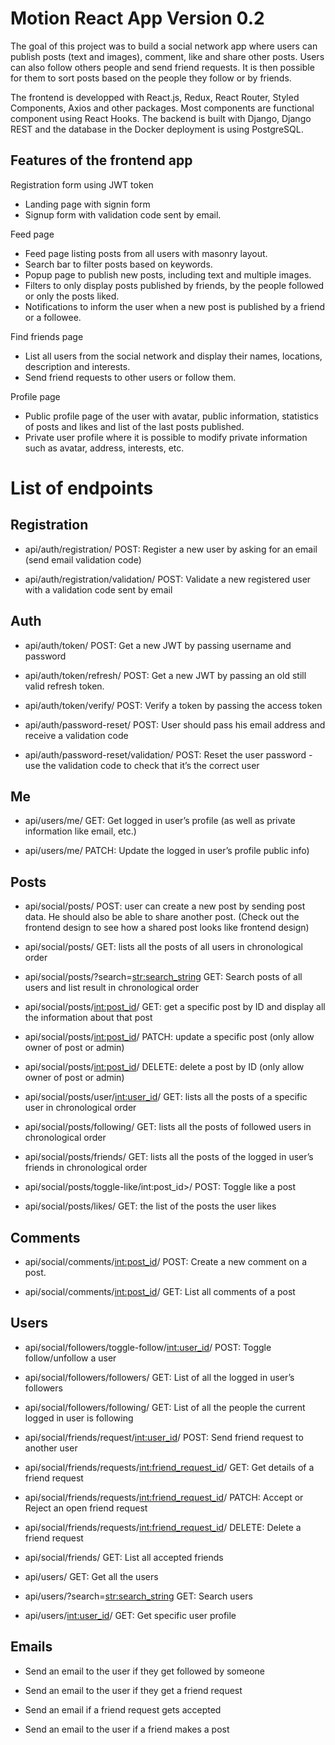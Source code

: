 # Motion React App Version 0.2

The goal of this project was to build a social network app where users can publish posts (text and images), comment, like and share other posts.
Users can also follow others people and send friend requests. It is then possible for them to sort posts based on the people they follow or by friends.

The frontend is developped with React.js, Redux, React Router, Styled Components, Axios and other packages. Most components are functional component using React Hooks.
The backend is built with Django, Django REST and the database in the Docker deployment is using PostgreSQL.

## Features of the frontend app

Registration form using JWT token

-   Landing page with signin form
-   Signup form with validation code sent by email.

Feed page

-   Feed page listing posts from all users with masonry layout.
-   Search bar to filter posts based on keywords.
-   Popup page to publish new posts, including text and multiple images.
-   Filters to only display posts published by friends, by the people followed or only the posts liked.
-   Notifications to inform the user when a new post is published by a friend or a followee.

Find friends page

-   List all users from the social network and display their names, locations, description and interests.
-   Send friend requests to other users or follow them.

Profile page

-   Public profile page of the user with avatar, public information, statistics of posts and likes and list of the last posts published.
-   Private user profile where it is possible to modify private information such as avatar, address, interests, etc.

# List of endpoints

## Registration

-   api/auth/registration/ POST: Register a new user by asking for an email (send email validation code)

-   api/auth/registration/validation/ POST: Validate a new registered user with a validation code sent by email

## Auth

-   api/auth/token/ POST: Get a new JWT by passing username and password

-   api/auth/token/refresh/ POST: Get a new JWT by passing an old still valid refresh token.

-   api/auth/token/verify/ POST: Verify a token by passing the access token

-   api/auth/password-reset/ POST: User should pass his email address and receive a validation code

-   api/auth/password-reset/validation/ POST: Reset the user password - use the validation code to check that it’s the correct user

## Me

-   api/users/me/ GET: Get logged in user’s profile (as well as private information like email, etc.)

-   api/users/me/ PATCH: Update the logged in user’s profile public info)

## Posts

-   api/social/posts/ POST: user can create a new post by sending post data. He should also be able to share another post. (Check out the frontend design to see how a shared post looks like frontend design)

-   api/social/posts/ GET: lists all the posts of all users in chronological order

-   api/social/posts/?search=<str:search_string> GET: Search posts of all users and list result in chronological order

-   api/social/posts/<int:post_id>/ GET: get a specific post by ID and display all the information about that post

-   api/social/posts/<int:post_id>/ PATCH: update a specific post (only allow owner of post or admin)

-   api/social/posts/<int:post_id>/ DELETE: delete a post by ID (only allow owner of post or admin)

-   api/social/posts/user/<int:user_id>/ GET: lists all the posts of a specific user in chronological order

-   api/social/posts/following/ GET: lists all the posts of followed users in chronological order

-   api/social/posts/friends/ GET: lists all the posts of the logged in user’s friends in chronological order

-   api/social/posts/toggle-like/int:post_id>/ POST: Toggle like a post

-   api/social/posts/likes/ GET: the list of the posts the user likes

## Comments

-   api/social/comments/<int:post_id>/ POST: Create a new comment on a post.

-   api/social/comments/<int:post_id>/ GET: List all comments of a post

## Users

-   api/social/followers/toggle-follow/<int:user_id>/ POST: Toggle follow/unfollow a user

-   api/social/followers/followers/ GET: List of all the logged in user’s followers

-   api/social/followers/following/ GET: List of all the people the current logged in user is following

-   api/social/friends/request/<int:user_id>/ POST: Send friend request to another user

-   api/social/friends/requests/<int:friend_request_id>/ GET: Get details of a friend request

-   api/social/friends/requests/<int:friend_request_id>/ PATCH: Accept or Reject an open friend request

-   api/social/friends/requests/<int:friend_request_id>/ DELETE: Delete a friend request

-   api/social/friends/ GET: List all accepted friends

-   api/users/ GET: Get all the users

-   api/users/?search=<str:search_string> GET: Search users

-   api/users/<int:user_id>/ GET: Get specific user profile

## Emails

-   Send an email to the user if they get followed by someone

-   Send an email to the user if they get a friend request

-   Send an email if a friend request gets accepted

-   Send an email to the user if a friend makes a post
